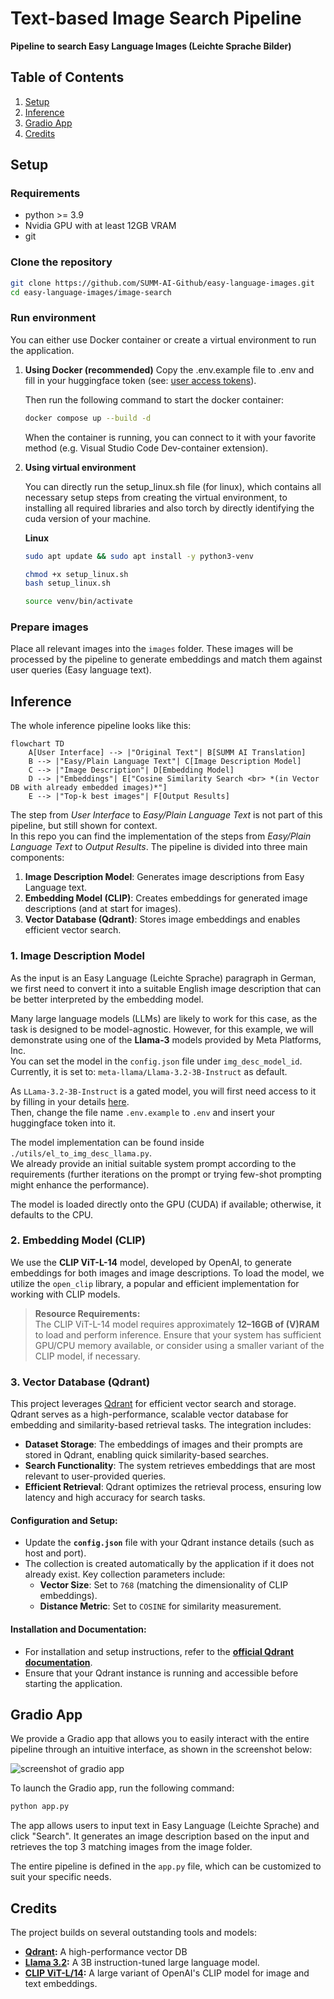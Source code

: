 # Text-based Image Search Pipeline

**Pipeline to search Easy Language Images (Leichte Sprache Bilder)**


## **Table of Contents**
1. [Setup](#setup)
2. [Inference](#inference)
3. [Gradio App](#gradio-app)
4. [Credits](#credits)


## Setup

### Requirements
- python >= 3.9
- Nvidia GPU with at least 12GB VRAM
- git

### Clone the repository
```bash
git clone https://github.com/SUMM-AI-Github/easy-language-images.git
cd easy-language-images/image-search
```

### Run environment

You can either use Docker container or create a virtual environment to run the application. 

1. **Using Docker (recommended)**
    Copy the .env.example file to .env and fill in your huggingface token (see: [user access tokens](https://huggingface.co/docs/hub/security-tokens)).

    Then run the following command to start the docker container:
    ```bash
    docker compose up --build -d
    ```
    
    When the container is running, you can connect to it with your favorite method (e.g. Visual Studio Code Dev-container extension).

2. **Using virtual environment**

    You can directly run the setup_linux.sh file (for linux), which contains all necessary setup steps from creating the virtual environment, to installing all required libraries and also torch by directly identifying the cuda version of your machine.

    **Linux**

    ```bash
    sudo apt update && sudo apt install -y python3-venv

    chmod +x setup_linux.sh
    bash setup_linux.sh
    ```
    ```bash
    source venv/bin/activate
    ```

### Prepare images

Place all relevant images into the `images` folder. These images will be processed by the pipeline to generate embeddings and match them against user queries (Easy language text).


## Inference

The whole inference pipeline looks like this:
```mermaid
flowchart TD
    A[User Interface] --> |"Original Text"| B[SUMM AI Translation]
    B --> |"Easy/Plain Language Text"| C[Image Description Model]
    C --> |"Image Description"| D[Embedding Model]
    D --> |"Embeddings"| E["Cosine Similarity Search <br> *(in Vector DB with already embedded images)*"]
    E --> |"Top-k best images"| F[Output Results]
```
    
The step from _User Interface_ to _Easy/Plain Language Text_ is not part of this pipeline, but still shown for context.  
In this repo you can find the implementation of the steps from _Easy/Plain Language Text_ to _Output Results_.
The pipeline is divided into three main components:  
1. **Image Description Model**: Generates image descriptions from Easy Language text.
2. **Embedding Model (CLIP)**: Creates embeddings for generated image descriptions (and at start for images).  
3. **Vector Database (Qdrant)**: Stores image embeddings and enables efficient vector search.

### 1. Image Description Model

As the input is an Easy Language (Leichte Sprache) paragraph in German, we first need to convert it into a suitable English image description that can be better interpreted by the embedding model. 

Many large language models (LLMs) are likely to work for this case, as the task is designed to be model-agnostic. However, for this example, we will demonstrate using one of the **Llama-3** models provided by Meta Platforms, Inc.  
You can set the model in the `config.json` file under `img_desc_model_id`.  
Currently, it is set to: `meta-llama/Llama-3.2-3B-Instruct` as default.  

As `LLama-3.2-3B-Instruct` is a gated model, you will first need access to it by filling in your details [here](https://huggingface.co/meta-llama/Llama-3.2-3B-Instruct).  
Then, change the file name `.env.example` to `.env` and insert your huggingface token into it.  

The model implementation can be found inside `./utils/el_to_img_desc_llama.py`.  
We already provide an initial suitable system prompt according to the requirements (further iterations on the prompt or trying few-shot prompting might enhance the performance).   

The model is loaded directly onto the GPU (CUDA) if available; otherwise, it defaults to the CPU.

### 2. Embedding Model (CLIP)

We use the **CLIP ViT-L-14** model, developed by OpenAI, to generate embeddings for both images and image descriptions. To load the model, we utilize the `open_clip` library, a popular and efficient implementation for working with CLIP models.  

> **Resource Requirements:**  
> The CLIP ViT-L-14 model requires approximately **12–16GB of (V)RAM** to load and perform inference. Ensure that your system has sufficient GPU/CPU memory available, or consider using a smaller variant of the CLIP model, if necessary. 

### 3. Vector Database (Qdrant)

This project leverages [Qdrant](https://qdrant.tech/) for efficient vector search and storage. Qdrant serves as a high-performance, scalable vector database for embedding and similarity-based retrieval tasks. The integration includes:
- **Dataset Storage**: The embeddings of images and their prompts are stored in Qdrant, enabling quick similarity-based searches.
- **Search Functionality**: The system retrieves embeddings that are most relevant to user-provided queries.
- **Efficient Retrieval**: Qdrant optimizes the retrieval process, ensuring low latency and high accuracy for search tasks.

#### Configuration and Setup:
- Update the **`config.json`** file with your Qdrant instance details (such as host and port).  
- The collection is created automatically by the application if it does not already exist. Key collection parameters include:
  - **Vector Size**: Set to `768` (matching the dimensionality of CLIP embeddings).  
  - **Distance Metric**: Set to `COSINE` for similarity measurement.  

#### Installation and Documentation:  
- For installation and setup instructions, refer to the **[official Qdrant documentation](https://qdrant.tech/documentation/)**.  
- Ensure that your Qdrant instance is running and accessible before starting the application.


## Gradio App

We provide a Gradio app that allows you to easily interact with the entire pipeline through an intuitive interface, as shown in the screenshot below: 

![screenshot of gradio app](./docs/gradio_open_source_example.png)

To launch the Gradio app, run the following command:  
```bash
python app.py
```

The app allows users to input text in Easy Language (Leichte Sprache) and click "Search". It generates an image description based on the input and retrieves the top 3 matching images from the image folder.

The entire pipeline is defined in the `app.py` file, which can be customized to suit your specific needs.  


## Credits

The project builds on several outstanding tools and models:

- **[Qdrant](https://qdrant.tech/):** A high-performance vector DB
- **[Llama 3.2](https://huggingface.co/meta-llama/Llama-3.2-3B-Instruct):** A 3B instruction-tuned large language model.  
- **[CLIP ViT-L/14](https://huggingface.co/openai/clip-vit-large-patch14):** A large variant of OpenAI's CLIP model for image and text embeddings.  
